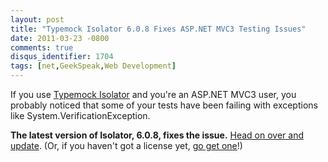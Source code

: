 ```yaml
---
layout: post
title: "Typemock Isolator 6.0.8 Fixes ASP.NET MVC3 Testing Issues"
date: 2011-03-23 -0800
comments: true
disqus_identifier: 1704
tags: [net,GeekSpeak,Web Development]
---
```

If you use [Typemock
Isolator](http://www.plimus.com/jsp/redirect.jsp?contractId=1655929&referrer=tillig)
and you're an ASP.NET MVC3 user, you probably noticed that some of your
tests have been failing with exceptions like
System.VerificationException.

**The latest version of Isolator, 6.0.8, fixes the issue.** [Head on
over and
update](http://http://www.plimus.com/jsp/redirect.jsp?contractId=1655929&referrer=tillig).
(Or, if you haven't got a license yet, [go get
one](https://www.plimus.com/jsp/buynow.jsp?contractId=2007474&referrer=tillig)!)

